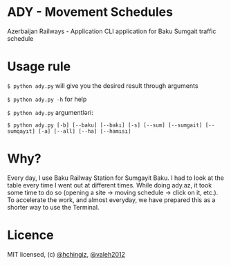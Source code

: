 # ADY - Movement Schedules

Azerbaijan Railways - Application CLI application for Baku Sumgait traffic schedule



# Usage rule
`$ python ady.py` will give you the desired result through arguments

`$ python ady.py -h` for help

`$ python ady.py` argumentləri:

`$ python ady.py [-b] [--baku] [--bakı] [-s] [--sum] [--sumgait] [--sumqayıt] [-a] [--all] [--ha] [--hamısı]`

# Why?
Every day, I use Baku Railway Station for Sumgayit Baku. I had to look at the table every time I went out at different times. While doing ady.az, it took some time to do so (opening a site -> moving schedule -> click on it, etc.). To accelerate the work, and almost everyday, we have prepared this as a shorter way to use the Terminal.


# Licence

MIT licensed, (c) [@hchingiz](https://twitter.com/hchingiz), [@valeh2012](https://github.com/valeh2012)